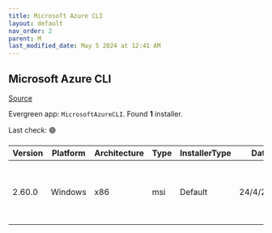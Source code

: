```yaml
---
title: Microsoft Azure CLI
layout: default
nav_order: 2
parent: M
last_modified_date: May 5 2024 at 12:41 AM
---
```


## Microsoft Azure CLI

[Source](https://learn.microsoft.com/en-au/cli/azure/)

Evergreen app: `MicrosoftAzureCLI`. Found **1** installer.

Last check: 🟢

| Version | Platform | Architecture | Type | InstallerType | Date      | Size     | URI                                                                                                                                                                                      |
| ------- | -------- | ------------ | ---- | ------------- | --------- | -------- | ---------------------------------------------------------------------------------------------------------------------------------------------------------------------------------------- |
| 2.60.0  | Windows  | x86          | msi  | Default       | 24/4/2024 | 70549504 | [https://github.com/Azure/azure-cli/releases/download/azure-cli-2.60.0/azure-cli-2.60.0.msi](https://github.com/Azure/azure-cli/releases/download/azure-cli-2.60.0/azure-cli-2.60.0.msi) |

